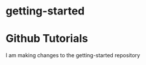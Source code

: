 # getting-started
Github Tutorials
====================

I am making changes to the getting-started repository
